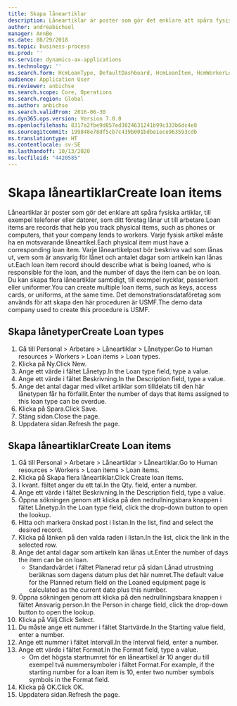 ```yaml
---
title: Skapa låneartiklar
description: Låneartiklar är poster som gör det enklare att spåra fysiska artiklar, till exempel telefoner eller datorer, som ditt företag lånar ut till arbetare.
author: andreabichsel
manager: AnnBe
ms.date: 08/29/2018
ms.topic: business-process
ms.prod: ''
ms.service: dynamics-ax-applications
ms.technology: ''
ms.search.form: HcmLoanType, DefaultDashboard, HcmLoanItem, HcmWorkerLookUp, HcmPersonnelManagementWorkspace
audience: Application User
ms.reviewer: anbichse
ms.search.scope: Core, Operations
ms.search.region: Global
ms.author: anbichse
ms.search.validFrom: 2016-06-30
ms.dyn365.ops.version: Version 7.0.0
ms.openlocfilehash: 8317a2fbe9d857ed3824631241b99c333b6dc4e8
ms.sourcegitcommit: 199848e78df5cb7c439b001bdbe1ece963593cdb
ms.translationtype: HT
ms.contentlocale: sv-SE
ms.lasthandoff: 10/13/2020
ms.locfileid: "4420585"
---
```

# <a name="create-loan-items"></a><span data-ttu-id="b0a3d-103">Skapa låneartiklar</span><span class="sxs-lookup"><span data-stu-id="b0a3d-103">Create loan items</span></span>



<span data-ttu-id="b0a3d-104">Låneartiklar är poster som gör det enklare att spåra fysiska artiklar, till exempel telefoner eller datorer, som ditt företag lånar ut till arbetare.</span><span class="sxs-lookup"><span data-stu-id="b0a3d-104">Loan items are records that help you track physical items, such as phones or computers, that your company lends to workers.</span></span> <span data-ttu-id="b0a3d-105">Varje fysisk artikel måste ha en motsvarande låneartikel.</span><span class="sxs-lookup"><span data-stu-id="b0a3d-105">Each physical item must have a corresponding loan item.</span></span> <span data-ttu-id="b0a3d-106">Varje låneartikelpost bör beskriva vad som lånas ut, vem som är ansvarig för lånet och antalet dagar som artikeln kan lånas ut.</span><span class="sxs-lookup"><span data-stu-id="b0a3d-106">Each loan item record should describe what is being loaned, who is responsible for the loan, and the number of days the item can be on loan.</span></span> <span data-ttu-id="b0a3d-107">Du kan skapa flera låneartiklar samtidigt, till exempel nycklar, passerkort eller uniformer.</span><span class="sxs-lookup"><span data-stu-id="b0a3d-107">You can create multiple loan items, such as keys, access cards, or uniforms, at the same time.</span></span> <span data-ttu-id="b0a3d-108">Det demonstrationsdataföretag som används för att skapa den här proceduren är USMF.</span><span class="sxs-lookup"><span data-stu-id="b0a3d-108">The demo data company used to create this procedure is USMF.</span></span>


## <a name="create-loan-types"></a><span data-ttu-id="b0a3d-109">Skapa lånetyper</span><span class="sxs-lookup"><span data-stu-id="b0a3d-109">Create Loan types</span></span>
1. <span data-ttu-id="b0a3d-110">Gå till Personal > Arbetare > Låneartiklar > Lånetyper.</span><span class="sxs-lookup"><span data-stu-id="b0a3d-110">Go to Human resources > Workers > Loan items > Loan types.</span></span>
2. <span data-ttu-id="b0a3d-111">Klicka på Ny.</span><span class="sxs-lookup"><span data-stu-id="b0a3d-111">Click New.</span></span>
3. <span data-ttu-id="b0a3d-112">Ange ett värde i fältet Lånetyp.</span><span class="sxs-lookup"><span data-stu-id="b0a3d-112">In the Loan type field, type a value.</span></span>
4. <span data-ttu-id="b0a3d-113">Ange ett värde i fältet Beskrivning.</span><span class="sxs-lookup"><span data-stu-id="b0a3d-113">In the Description field, type a value.</span></span>
5. <span data-ttu-id="b0a3d-114">Ange det antal dagar med vilket artiklar som tilldelats till den här lånetypen får ha förfallit.</span><span class="sxs-lookup"><span data-stu-id="b0a3d-114">Enter the number of days that items assigned to this loan type can be overdue.</span></span> 
6. <span data-ttu-id="b0a3d-115">Klicka på Spara.</span><span class="sxs-lookup"><span data-stu-id="b0a3d-115">Click Save.</span></span>
7. <span data-ttu-id="b0a3d-116">Stäng sidan.</span><span class="sxs-lookup"><span data-stu-id="b0a3d-116">Close the page.</span></span>
8. <span data-ttu-id="b0a3d-117">Uppdatera sidan.</span><span class="sxs-lookup"><span data-stu-id="b0a3d-117">Refresh the page.</span></span>

## <a name="create-loan-items"></a><span data-ttu-id="b0a3d-118">Skapa låneartiklar</span><span class="sxs-lookup"><span data-stu-id="b0a3d-118">Create Loan items</span></span>
1. <span data-ttu-id="b0a3d-119">Gå till Personal > Arbetare > Låneartiklar > Låneartiklar.</span><span class="sxs-lookup"><span data-stu-id="b0a3d-119">Go to Human resources > Workers > Loan items > Loan items.</span></span>
2. <span data-ttu-id="b0a3d-120">Klicka på Skapa flera låneartiklar.</span><span class="sxs-lookup"><span data-stu-id="b0a3d-120">Click Create loan items.</span></span>
3. <span data-ttu-id="b0a3d-121">I kvant. fältet anger du ett tal.</span><span class="sxs-lookup"><span data-stu-id="b0a3d-121">In the Qty. field, enter a number.</span></span>
4. <span data-ttu-id="b0a3d-122">Ange ett värde i fältet Beskrivning.</span><span class="sxs-lookup"><span data-stu-id="b0a3d-122">In the Description field, type a value.</span></span>
5. <span data-ttu-id="b0a3d-123">Öppna sökningen genom att klicka på den nedrullningsbara knappen i fältet Lånetyp.</span><span class="sxs-lookup"><span data-stu-id="b0a3d-123">In the Loan type field, click the drop-down button to open the lookup.</span></span>
6. <span data-ttu-id="b0a3d-124">Hitta och markera önskad post i listan.</span><span class="sxs-lookup"><span data-stu-id="b0a3d-124">In the list, find and select the desired record.</span></span>
7. <span data-ttu-id="b0a3d-125">Klicka på länken på den valda raden i listan.</span><span class="sxs-lookup"><span data-stu-id="b0a3d-125">In the list, click the link in the selected row.</span></span>
8. <span data-ttu-id="b0a3d-126">Ange det antal dagar som artikeln kan lånas ut.</span><span class="sxs-lookup"><span data-stu-id="b0a3d-126">Enter the number of days the item can be on loan.</span></span>
    * <span data-ttu-id="b0a3d-127">Standardvärdet i fältet Planerad retur på sidan Lånad utrustning beräknas som dagens datum plus det här numret.</span><span class="sxs-lookup"><span data-stu-id="b0a3d-127">The default value for the Planned return field on the Loaned equipment page is calculated as the current date plus this number.</span></span>  
9. <span data-ttu-id="b0a3d-128">Öppna sökningen genom att klicka på den nedrullningsbara knappen i fältet Ansvarig person.</span><span class="sxs-lookup"><span data-stu-id="b0a3d-128">In the Person in charge field, click the drop-down button to open the lookup.</span></span>
10. <span data-ttu-id="b0a3d-129">Klicka på Välj.</span><span class="sxs-lookup"><span data-stu-id="b0a3d-129">Click Select.</span></span>
11. <span data-ttu-id="b0a3d-130">Du måste ange ett nummer i fältet Startvärde.</span><span class="sxs-lookup"><span data-stu-id="b0a3d-130">In the Starting value field, enter a number.</span></span>
12. <span data-ttu-id="b0a3d-131">Ange ett nummer i fältet Intervall.</span><span class="sxs-lookup"><span data-stu-id="b0a3d-131">In the Interval field, enter a number.</span></span>
13. <span data-ttu-id="b0a3d-132">Ange ett värde i fältet Format.</span><span class="sxs-lookup"><span data-stu-id="b0a3d-132">In the Format field, type a value.</span></span>
    * <span data-ttu-id="b0a3d-133">Om det högsta startnumret för en låneartikel är 10 anger du till exempel två nummersymboler i fältet Format.</span><span class="sxs-lookup"><span data-stu-id="b0a3d-133">For example, if the starting number for a loan item is 10, enter two number symbols symbols in the Format field.</span></span>  
14. <span data-ttu-id="b0a3d-134">Klicka på OK.</span><span class="sxs-lookup"><span data-stu-id="b0a3d-134">Click OK.</span></span>
15. <span data-ttu-id="b0a3d-135">Uppdatera sidan.</span><span class="sxs-lookup"><span data-stu-id="b0a3d-135">Refresh the page.</span></span>

